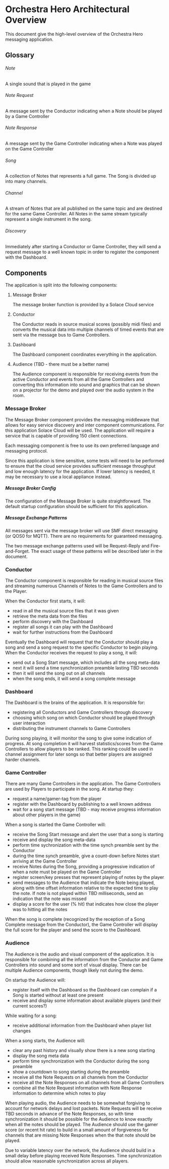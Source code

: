# Orchestra Hero Architectural Overview

This document give the high-level overview of the Orchestra Hero 
messaging application.

## Glossary

###### Note
A single sound that is played in the game

###### Note Request
A message sent by the Conductor indicating when a Note should be played by a Game Controller

###### Note Response
A message sent by the Game Controller indicating when a Note was played on the Game Controller

###### Song
A collection of Notes that represents a full game. The Song is divided up into many channels.

###### Channel
A stream of Notes that are all published on the same topic and are destined for the same Game Controller. 
All Notes in the same stream typically represent a single instrument in the song.

###### Discovery
Immediately after starting a Conductor or Game Controller, they will send a request message to a
well known topic in order to register the component with the Dashboard.


## Components

The application is split into the following components:

1. Message Broker

   The message broker function is provided by a Solace Cloud service

2. Conductor

   The Conductor reads in source musical scores (possibly midi files)
   and converts the musical data into multiple channels of timed events
   that are sent via the message bus to Game Controllers.
   
3. Dashboard

   The Dashboard component coordinates everything in the application.
   
4. Audience (TBD - there must be a better name)

   The Audience component is responsible for receiving events from
   the active Conductor and events from all the Game Controllers and
   converting this information into sound and graphics that can be shown
   on a projector for the demo and played over the audio system in the room.
   

### Message Broker

The Message Broker component provides the messaging middleware that allows
for easy service discovery and inter component communications. For this application
Solace Cloud will be used. The application will require a service that is capable 
of providing 150 client connections.

Each messaging component is free to use its own preferred language and messaging
protocol.

Since this application is time sensitive, some tests will need to be performed to 
ensure that the cloud service provides sufficient message throughput and low 
enough latency for the application. If lower latency is needed, it may be necessary
to use a local appliance instead.

##### Message Broker Config

The configuration of the Message Broker is quite straightforward. The default startup
configuration should be sufficient for this application.

##### Message Exchange Patterns

All messages sent via the message broker will use SMF direct messaging (or QOS0 for
MQTT). There are no requirements for guaranteed messaging.

The two message exchange patterns used will be Request-Reply and Fire-and-Forget. 
The exact usage of these patterns will be described later in the document.
 

### Conductor

The Conductor component is responsible for reading in musical source files and
streaming numerous Channels of Notes to the Game Controllers and to the Player.

When the Conductor first starts, it will:

 * read in all the musical source files that it was given
 * retrieve the meta data from the files
 * perform discovery with the Dashboard 
 * register all songs it can play with the Dashboard
 * wait for further instructions from the Dashboard

Eventually the Dashboard will request that the Conductor should play a song and send
a song request to the specific Conductor to begin playing. When the Conductor receives
the request to play a song, it will:

 * send out a Song Start message, which includes all the song meta-data
 * next it will send a time synchronization preamble lasting TBD seconds
 * then it will send the song out on all channels
 * when the song ends, it will send a song complete message

### Dashboard
     
The Dashboard is the brains of the application. It is responsible for:

 * registering all Conductors and Game Controllers through discovery
 * choosing which song on which Conductor should be played through user interaction
 * distributing the instrument channels to Game Controllers

During song playing, it will monitor the song to give some indication of progress. At 
song completion it will harvest statistics/scores from the Game Controllers to allow 
players to be ranked. This ranking could be used in channel assignment for later songs
so that better players are assigned harder channels.
    

### Game Controller

There are many Game Controllers in the application. The Game Controllers are used
by Players to participate in the song. At startup they:

 * request a name/gamer-tag from the player
 * register with the Dashboard by publishing to a well known address
 * wait for a song start message (TBD - may receive progress information about other players in the game)

When a song is started the Game Controller will:

 * receive the Song Start message and alert the user that a song is starting
 * receive and display the song meta-data
 * perform time sychronization with the time synch preamble sent by the Conductor
 * during the time synch preamble, give a count-down before Notes start arriving at the Game Controller
 * receive Notes during the Song, providing a progressive indication of when a note must be played on the Game Controller
 * register screen/key presses that represent playing of notes by the player
 * send messages to the Audience that indicate the Note being played, along with time offset information relative to the expected time to play the note. If note is not played within TBD milliseconds, send an indication that the note was missed
 * display a score for the user (% hit) that indicates how close the player was to hitting all the notes

When the song is complete (recognized by the reception of a Song Complete message from the Conductor), the Game Controller will display the full score for the player and send the score to the Dashboard.


### Audience

The Audience is the audio and visual component of the application. It is responsible for combining
all the information from the Conductor and Game Controllers into sound and some sort of visual display.
There can be multiple Audience components, though likely not during the demo.

On startup the Audience will:

 * register itself with the Dashboard so the Dashboard can complain if a Song is started without at least one present
 * receive and display some information about available players (and their current scores?)

While waiting for a song:

 * receive additional information from the Dashboard when player list changes

When a song starts, the Audience will:

 * clear any past history and visually show there is a new song starting
 * display the song meta data
 * perform time synchronization with the Conductor during the song preamble
 * show a countdown to song starting during the preamble
 * receive all the Note Requests on all channels from the Conductor
 * receive all the Note Responses on all channels from all Game Controllers
 * combine all the Note Request information with Note Response information to determine which notes to play

When playing audio, the Audience needs to be somewhat forgiving to account for network delays 
and lost packets. Note Requests will be receive TBD seconds in advance of the Note Responses, 
so with time synchronization it should be possible for the Audience to know exactly when all 
the notes should be played. The Audience should use the gamer score (or recent hit rate) to 
build in a small amount of forgiveness for channels that are missing Note Responses when the 
that note should be played.

Due to variable latency over the network, the Audience should build in a small delay before
playing received Note Responses. Time synchronization should allow reasonable synchronization 
across all players.

